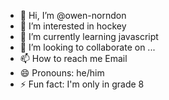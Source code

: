 - 👋 Hi, I’m @owen-norndon
- 👀 I’m interested in hockey
- 🌱 I’m currently learning javascript
- 💞️ I’m looking to collaborate on ...
- 📫 How to reach me Email
- 😄 Pronouns: he/him
- ⚡ Fun fact: I'm only in grade 8

<!---
owen-norndon/owen-norndon is a ✨ special ✨ repository because its `README.md` (this file) appears on your GitHub profile.
You can click the Preview link to take a look at your changes.
--->
